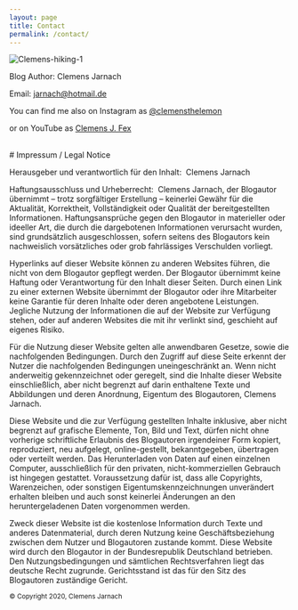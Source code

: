```yaml
---
layout: page
title: Contact
permalink: /contact/
---
```


![Clemens-hiking-1](/hikingblog.github.io/assets/img/clemes-hiking-1.jpg)

Blog Author: Clemens Jarnach

Email: jarnach@hotmail.de

You can find me also on Instagram as [@clemensthelemon](https://www.instagram.com/clemensthelemon/)

or on YouTube as [Clemens J. Fex](https://www.youtube.com/channel/UCLBGu9MdRPb8iyDJFjxwdOw)


<br>
# Impressum / Legal Notice

Herausgeber und verantwortlich für den Inhalt:  Clemens Jarnach

Haftungsausschluss und Urheberrecht:  Clemens Jarnach, der Blogautor übernimmt – trotz sorgfältiger Erstellung – keinerlei Gewähr für die Aktualität, Korrektheit, Vollständigkeit oder Qualität der bereitgestellten Informationen. Haftungsansprüche gegen den Blogautor in materieller oder ideeller Art, die durch die dargebotenen Informationen verursacht wurden, sind grundsätzlich ausgeschlossen, sofern seitens des Blogautors kein nachweislich vorsätzliches oder grob fahrlässiges Verschulden vorliegt.

Hyperlinks auf dieser Website können zu anderen Websites führen, die nicht von dem Blogautor gepflegt werden. Der Blogautor übernimmt keine Haftung oder Verantwortung für den Inhalt dieser Seiten. Durch einen Link zu einer externen Website übernimmt der Blogautor oder ihre Mitarbeiter keine Garantie für deren Inhalte oder deren angebotene Leistungen. Jegliche Nutzung der Informationen die auf der Website zur Verfügung stehen, oder auf anderen Websites die mit ihr verlinkt sind, geschieht auf eigenes Risiko.

Für die Nutzung dieser Website gelten alle anwendbaren Gesetze, sowie die nachfolgenden Bedingungen. Durch den Zugriff auf diese Seite erkennt der Nutzer die nachfolgenden Bedingungen uneingeschränkt an. Wenn nicht anderweitig gekennzeichnet oder geregelt, sind die Inhalte dieser Website einschließlich, aber nicht begrenzt auf darin enthaltene Texte und Abbildungen und deren Anordnung, Eigentum des Blogautoren, Clemens Jarnach.

Diese Website und die zur Verfügung gestellten Inhalte inklusive, aber nicht begrenzt auf grafische Elemente, Ton,  Bild und Text, dürfen nicht ohne vorherige schriftliche Erlaubnis des Blogautoren irgendeiner Form kopiert, reproduziert, neu aufgelegt, online-gestellt, bekanntgegeben, übertragen oder verteilt werden. Das Herunterladen von Daten auf einen einzelnen Computer, ausschließlich für den privaten, nicht-kommerziellen Gebrauch ist hingegen gestattet. Voraussetzung dafür ist, dass alle Copyrights, Warenzeichen, oder sonstigen Eigentumskennzeichnungen unverändert erhalten bleiben und auch sonst keinerlei Änderungen an den heruntergeladenen Daten vorgenommen werden.

Zweck dieser Website ist die kostenlose Information durch Texte und anderes Datenmaterial, durch deren Nutzung keine Geschäftsbeziehung zwischen dem Nutzer und Blogautoren zustande kommt.
Diese Website wird durch den Blogautor in der Bundesrepublik Deutschland betrieben. Den Nutzungsbedingungen und sämtlichen Rechtsverfahren liegt das deutsche Recht zugrunde. Gerichtsstand ist das für den Sitz des Blogautoren zuständige Gericht.



 <footer> <small>&copy; Copyright 2020, Clemens Jarnach</small> </footer>
